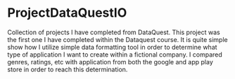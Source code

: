 # ProjectDataQuestIO
Collection of projects I have completed from DataQuest.
This project was the first one I have completed within the Dataquest course. It is quite simple show how I utilize simple data formatting tool in order to determine what
type of application I want to create within a fictional company. I compared genres, ratings, etc with application from both the google and app play store in order to 
reach this determination.
